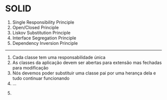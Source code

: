 # SOLID

1. Single Responsibility Principle
2. Open/Closed Principle
3. Liskov Substitution Principle
4. Interface Segregation Principle
5. Dependency Inversion Principle

---

1. Cada classe tem uma responsabilidade única
2. As classes da aplicação devem ser abertas para extensão mas fechadas para modificação
3. Nós devemos poder substituir uma classe pai por uma herança dela e tudo continuar funcionando
4. ...
<!-- Impressora -> Imprimir, Scannear, Digitalizar
class Impressora implements Imprimir -->
5. 
